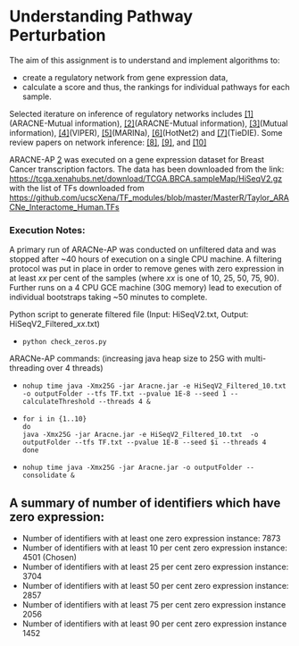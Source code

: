 # Understanding Pathway Perturbation

The aim of this assignment is to understand and implement algorithms to:

* create a regulatory network from gene expression data,
* calculate a score and thus, the rankings for individual pathways for each sample.

Selected iterature on inference of regulatory networks includes [[1]](https://doi.org/10.1038/ng1532)(ARACNE-Mutual information), [[2]](https://doi.org/10.1093/bioinformatics/btw216)(ARACNE-Mutual information), [[3]](https://www.ncbi.nlm.nih.gov/pubmed/10902190)(Mutual information), [[4]](https://doi.org/10.1038/ng.3593)(VIPER), [[5]](https://doi.org/10.1038/msb.2010.31)(MARINa), [[6]](https://doi.org/10.1038/ng.3168)(HotNet2) and [[7]](https://doi.org/10.1093/bioinformatics/btt471)(TieDIE). Some review papers on network inference: [[8]](https://doi.org/10.1016/j.biosystems.2008.12.004), [[9]](https://www.nature.com/articles/nmeth.2016), and [[10]](10.3389/fcell.2014.00038) 

ARACNE-AP [2](https://doi.org/10.1093/bioinformatics/btw216) was executed on a gene expression dataset for Breast Cancer transcription factors. The data has been downloaded from the link: https://tcga.xenahubs.net/download/TCGA.BRCA.sampleMap/HiSeqV2.gz with the list of TFs downloaded from https://github.com/ucscXena/TF_modules/blob/master/MasterR/Taylor_ARACNe_Interactome_Human.TFs

### Execution Notes:
A primary run of ARACNe-AP was conducted on unfiltered data and was stopped after ~40 hours of execution on a single CPU machine. A filtering protocol was put in place in order to remove genes with zero expression in at least *xx* per cent of the samples (where *xx* is one of 10, 25, 50, 75, 90). Further runs on a 4 CPU GCE machine (30G memory) lead to execution of individual bootstraps taking ~50 minutes to complete.

Python script to generate filtered file (Input: HiSeqV2.txt, Output: HiSeqV2_Filtered_*xx*.txt)
- `python check_zeros.py`

ARACNe-AP commands: (increasing java heap size to 25G with multi-threading over 4 threads)
- `nohup time java -Xmx25G -jar Aracne.jar -e HiSeqV2_Filtered_10.txt  -o outputFolder --tfs TF.txt --pvalue 1E-8 --seed 1 --calculateThreshold --threads 4 &`
- ```
  for i in {1..10}
  do
  java -Xmx25G -jar Aracne.jar -e HiSeqV2_Filtered_10.txt  -o outputFolder --tfs TF.txt --pvalue 1E-8 --seed $i --threads 4
  done
  ```
- `nohup time java -Xmx25G -jar Aracne.jar -o outputFolder --consolidate &`


A summary of number of identifiers which have zero expression:
--------------------------------------------------------------

- Number of identifiers with at least one zero expression instance: 7873
- Number of identifiers with at least 10 per cent zero expression instance: 4501 (Chosen)
- Number of identifiers with at least 25 per cent zero expression instance: 3704
- Number of identifiers with at least 50 per cent zero expression instance: 2857
- Number of identifiers with at least 75 per cent zero expression instance 2056
- Number of identifiers with at least 90 per cent zero expression instance 1452
